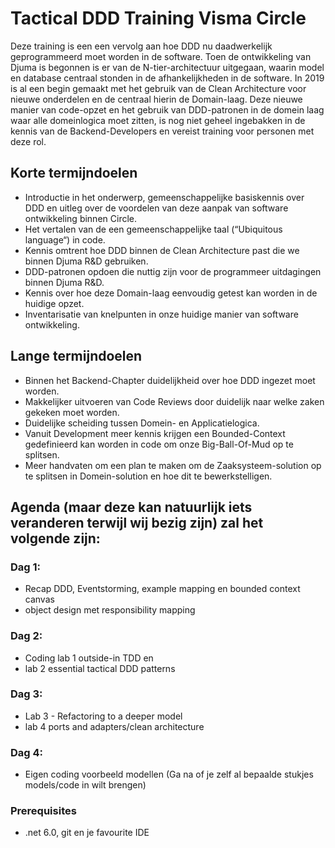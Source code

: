 # Tactical DDD Training Visma Circle

Deze training is een een vervolg aan hoe DDD nu daadwerkelijk geprogrammeerd moet worden in de software. Toen de ontwikkeling van Djuma is begonnen is er van de N-tier-architectuur uitgegaan, waarin model en database centraal stonden in de afhankelijkheden in de software. In 2019 is al een begin gemaakt met het gebruik van de Clean Architecture voor nieuwe onderdelen en de centraal hierin de Domain-laag.
Deze nieuwe manier van code-opzet en het gebruik van DDD-patronen in de domein laag waar alle domeinlogica moet zitten, is nog niet geheel ingebakken in de kennis van de Backend-Developers en vereist training voor personen met deze rol.

## Korte termijndoelen
- Introductie in het onderwerp, gemeenschappelijke basiskennis over DDD en uitleg over de voordelen van deze aanpak van software ontwikkeling binnen Circle.
- Het vertalen van de een gemeenschappelijke taal (“Ubiquitous language“) in code.
- Kennis omtrent hoe DDD binnen de Clean Architecture past die we binnen Djuma R&D gebruiken.
- DDD-patronen opdoen die nuttig zijn voor de programmeer uitdagingen binnen Djuma R&D.
- Kennis over hoe deze Domain-laag eenvoudig getest kan worden in de huidige opzet.
- Inventarisatie van knelpunten in onze huidige manier van software ontwikkeling.

## Lange termijndoelen
- Binnen het Backend-Chapter duidelijkheid over hoe DDD ingezet moet worden.
- Makkelijker uitvoeren van Code Reviews door duidelijk naar welke zaken gekeken moet worden.
- Duidelijke scheiding tussen Domein- en Applicatielogica.
- Vanuit Development meer kennis krijgen een Bounded-Context gedefinieerd kan worden in code om onze Big-Ball-Of-Mud op te splitsen.
- Meer handvaten om een plan te maken om de Zaaksysteem-solution op te splitsen in Domein-solution en hoe dit te bewerkstelligen.

## Agenda (maar deze kan natuurlijk iets veranderen terwijl wij bezig zijn) zal het volgende zijn:
### Dag 1: 
- Recap DDD, Eventstorming, example mapping en bounded context canvas
- object design met responsibility mapping

### Dag 2: 
- Coding lab 1 outside-in TDD en 
- lab 2 essential tactical DDD patterns

### Dag 3:
- Lab 3 - Refactoring to a deeper model
- lab 4 ports and adapters/clean architecture

### Dag 4: 
- Eigen coding voorbeeld modellen (Ga na of je zelf al bepaalde stukjes models/code in wilt brengen)

### Prerequisites
- .net 6.0, git en je favourite IDE
